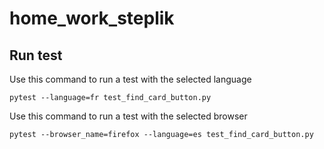 # home_work_steplik

## Run test

Use this command to run a test with the selected language

    pytest --language=fr test_find_card_button.py

Use this command to run a test with the selected browser

    pytest --browser_name=firefox --language=es test_find_card_button.py
